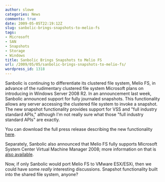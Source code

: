 ```yaml
---
author: slowe
categories: News
comments: true
date: 2009-05-05T22:19:12Z
slug: sanbolic-brings-snapshots-to-melio-fs
tags:
- Microsoft
- SAN
- Snapshots
- Storage
- Windows
title: Sanbolic Brings Snapshots to Melio FS
url: /2009/05/05/sanbolic-brings-snapshots-to-melio-fs/
wordpress_id: 1318
---
```


Sanbolic is continuing to differentiate its clustered file system, Melio FS, in advance of the rudimentary clustered file system Microsoft plans on introducing in Windows Server 2008 R2. In an announcement last week, Sanbolic announced support for fully journaled snapshots. This functionality allows any server accessing the clustered file system to invoke a snapshot. The new snapshot functionality provides support for VSS and "full industry standard APIs," although I'm not really sure what those "full industry standard APIs" are exactly.

You can download the full press release describing the new functionality [here](http://www.sanbolic.com/pdfs/Sanbolic_Press_Release_VSS_Final.pdf).

Separately, Sanbolic also announced that Melio FS fully supports Microsoft System Center Virtual Machine Manager 2008; more information on that is [also available](http://www.sanbolic.com/pdfs/Sanbolic_Press_Release_SCVMM_2008R2.pdf).

Now, if only Sanbolic would port Melio FS to VMware ESX/ESXi, then we could have some _really_ interesting discussions. Snapshot functionality built into the shared file system, anyone?
